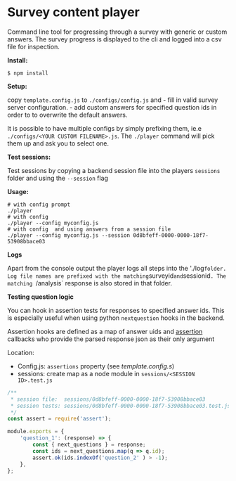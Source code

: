 # Survey content player

Command line tool for progressing through a survey with generic or custom answers.
The survey progress is displayed to the cli and logged into a csv file for inspection.

**Install:**

```
$ npm install
```

**Setup:**

copy `template.config.js` to `./configs/config.js` and
    -  fill in valid survey server configuration.
    - add custom answers for specified question ids in order to to overwrite the default answers.

It is possible to have multiple configs by simply prefixing them, ie.e `./configs/<YOUR CUSTOM FILENAME>.js`.
The `./player` command will pick them up and ask you to select one.

**Test sessions:**

Test sessions by copying a backend session file into the players `sessions` folder and using the `--session` flag

**Usage:**

```
# with config prompt
./player
# with config
./player --config myconfig.js
# with config  and using answers from a session file
./player --config myconfig.js --session 0d8bfeff-0000-0000-18f7-53908bbace03

```

**Logs**

Apart from the console output the player logs all steps into the './log` folder.
Log file names are prefixed with the matching `surveyid` and `sessionid`.
The matching `/analysis` response is also stored in that folder.

**Testing question logic**

You can hook in assertion tests for responses to specified answer ids.
This is especially useful when using python `nextquestion` hooks in the backend.

Assertion hooks are defined as a map of answer uids and [assertion](https://nodejs.org/api/assert.html) callbacks who provide the parsed response json as their only argument

Location:

* Config.js: `assertions` property (see *template.config.s*)
* sessions: create map as a node module in `sessions/<SESSION ID>.test.js`

```javascript
/**
 * session file:  sessions/0d8bfeff-0000-0000-18f7-53908bbace03
 * session tests: sessions/0d8bfeff-0000-0000-18f7-53908bbace03.test.js
 */
const assert = require('assert');

module.exports = {
    'question_1': (response) => {
        const { next_questions } = response;
        const ids = next_questions.map(q => q.id);
        assert.ok(ids.indexOf('question_2' ) > -1);
    },
};

